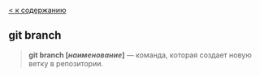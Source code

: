 [< к содержанию](./readme.md)

## **git branch**

> **git branch [*наименование*]** — команда, которая создает новую ветку в репозитории.
